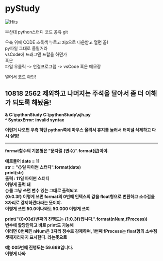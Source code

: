# pyStudy

[![Hits](https://hits.seeyoufarm.com/api/count/incr/badge.svg?url=https%3A%2F%2Fgithub.com%2FYeondi%2FpyStud%25E3%2585%259B&count_bg=%2379C83D&title_bg=%23555555&icon=&icon_color=%23E7E7E7&title=hits&edge_flat=false)](https://hits.seeyoufarm.com)

부산대 python스터디 코드 공유 git   

우측 위에 CODE 초록색 누르고 zip으로 다운받고 열면 끝!   
py파일 그대로 올릴거라   
vsCode에 드래그앤 드랍을 하던가   
혹은   
파일 우클릭 -> 연결프로그램 -> vsCode 혹은 메모장   

열어서 코드 확인!   
## <b>10818 2562 제외하고 나머지는 주석을 달아서 좀 더 이해가 되도록 해놨음!   

  
& C:\pythonStudy C:\pythonStudy\sjh.py   
^
 SyntaxError: invalid syntax
  
이런거 나오면 우측 하단 python쪽에 마우스 올려서 휴지통 눌러서 터미널 삭제하고 다시 실행!   
  
<hr/>   
 format함수의 기본형은 "문자열 {변수}".format(값)이야.   
 
 예로들어 date = 11   
 str = "{}일 파이썬 스터디".format(date)   
 print(str)   
 출력 : 11일 파이썬 스터디   
 이렇게 출력 돼   
  {}를 그냥 쓰면 변수 있는 그대로 출력되고   
  {0:0.3f} 이렇게 쓰면 format의 0번째 인덱스의 값을 float형으로 변환하고 소수점을 3자리로 강제하겠다라는 뜻이야.   
  이렇게 쓰면 50.0이나와도 50.000 이렇게 쓰여   
  
  print("{0:03d}번째의 진행도는 {1:0.3f}입니다.".format(nNum,fProcess))   
  변수에 할당안하고 바로 print도 가능해   
  이러면 0번째인 nNum은 3자리 정수로 강제하며, 1번째 fProcess는 float형의 소수점 셋째자리까지 표시한다. 라는뜻으로   
  
  예) 005번째 진행도는 59.669입니다.   
  이렇게 나와   
  
  

